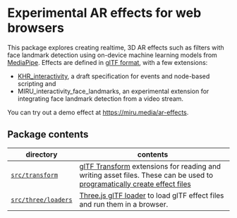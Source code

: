 # Experimental AR effects for web browsers

This package explores creating realtime, 3D AR effects such as filters with face landmark detection using on-device machine learning models from [MediaPipe](https://ai.google.dev/edge/mediapipe/solutions/guide). Effects are defined in [glTF format](https://www.khronos.org/gltf/), with a few extensions:

- [KHR_interactivity](https://github.com/KhronosGroup/glTF/blob/interactivity/extensions/2.0/Khronos/KHR_interactivity/Specification.adoc), a draft specification for events and node-based scripting and
- MIRU_interactivity_face_landmarks, an experimental extension for integrating face landmark detection from a video stream.

You can try out a demo effect at https://miru.media/ar-effects.

## Package contents

| directory                                  | contents                                                                                                                                                                                            |
| ------------------------------------------ | --------------------------------------------------------------------------------------------------------------------------------------------------------------------------------------------------- |
| [`src/transform`](./src/transform)         | [glTF Transform](https://gltf-transform.dev/) extensions for reading and writing asset files. These can be used to [programatically create effect files](../../docs/ar-effects-demo/sample-gltf.ts) |
| [`src/three/loaders`](./src/three/loaders) | [Three.js glTF loader](https://threejs.org/docs/#examples/en/loaders/GLTFLoader) to load glTF effect files and run them in a browser.                                                               |
